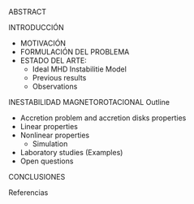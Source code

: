 ABSTRACT

INTRODUCCIÓN
- MOTIVACIÓN
- FORMULACIÓN DEL PROBLEMA
- ESTADO DEL ARTE:
  * Ideal MHD Instabilitie Model
  * Previous results
  * Observations

INESTABILIDAD MAGNETOROTACIONAL Outline
- Accretion problem and accretion disks properties
- Linear properties
- Nonlinear properties
  * Simulation
- Laboratory studies (Examples)
- Open questions

CONCLUSIONES

Referencias
